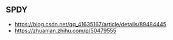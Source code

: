 ## SPDY

- <https://blog.csdn.net/qq_41635167/article/details/89484445>
- <https://zhuanlan.zhihu.com/p/50479555>
